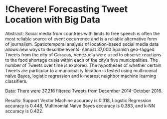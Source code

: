 # !Chevere! Forecasting Tweet Location with Big Data

Abstract: Social media from countries with limits to free speech is often the most reliable source of event occurrence and is a reliable alternative form of journalism. Spatiotemporal analysis of location-based social media data allows new ways to describe events. Almost 37,000 Spanish geo-tagged Tweets from the city of Caracas, Venezuela were used to observe reactions to the food shortage crisis within each of the city’s five municipalities. The number of Tweets over time is explored. The hypotheses of whether certain Tweets are particular to a municipality location is tested using multinomial naïve Bayes, logistic regression and k-nearest neighbor machine learning classifiers.

Data: There were 37,216 filtered Tweets from December 2014-October 2016.

Results: Support Vector Machine accuracy is 0.318, Logstic Regression accuracy is 0.448, Multinomial Naive Bayes accuracy is 0.383, and k-NN accuracy is 0.422.
